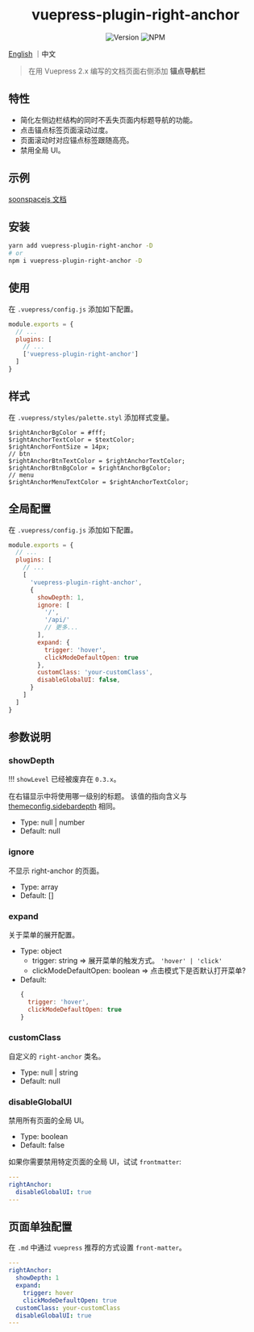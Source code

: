 <h1 align="center">vuepress-plugin-right-anchor</h1>
<div align="center">

![Version](https://img.shields.io/github/package-json/v/xuekai-china/vuepress-plugin-right-anchor?style=flat-square)
![NPM](https://img.shields.io/npm/l/vuepress-plugin-right-anchor?style=flat-square)

</div>

[English](./README.md) ｜中文

> 在用 Vuepress 2.x 编写的文档页面右侧添加 **锚点导航栏**

## 特性
  - 简化左侧边栏结构的同时不丢失页面内标题导航的功能。
  - 点击锚点标签页面滚动过度。
  - 页面滚动时对应锚点标签跟随高亮。
  - 禁用全局 UI。

## 示例
  [soonspacejs 文档](http://www.xwbuilders.com:9018/soonspacejs/Docs/1.x/api/basics/sbm.html)

## 安装
```bash
yarn add vuepress-plugin-right-anchor -D
# or
npm i vuepress-plugin-right-anchor -D
```

## 使用
在 `.vuepress/config.js` 添加如下配置。 
```js
module.exports = {
  // ...
  plugins: [
    // ...
    ['vuepress-plugin-right-anchor']
  ]
}
```

## 样式
在 `.vuepress/styles/palette.styl` 添加样式变量。

```stylus
$rightAnchorBgColor = #fff;
$rightAnchorTextColor = $textColor;
$rightAnchorFontSize = 14px;
// btn
$rightAnchorBtnTextColor = $rightAnchorTextColor;
$rightAnchorBtnBgColor = $rightAnchorBgColor;
// menu
$rightAnchorMenuTextColor = $rightAnchorTextColor;
```

## 全局配置
在 `.vuepress/config.js` 添加如下配置。 
```js
module.exports = {
  // ...
  plugins: [
    // ...
    [
      'vuepress-plugin-right-anchor',
      {
        showDepth: 1,
        ignore: [
          '/',
          '/api/'
          // 更多...
        ],
        expand: {
          trigger: 'hover',
          clickModeDefaultOpen: true
        },
        customClass: 'your-customClass',
        disableGlobalUI: false,
      }
    ]
  ]
}
```

## 参数说明

### showDepth

  !!! `showLevel` 已经被废弃在 `0.3.x`。

  在右锚显示中将使用哪一级别的标题。
  该值的指向含义与 [themeconfig.sidebardepth](https://vuepress.vuejs.org/zh/theme/default-theme-config.html#%E4%BE%A7%E8%BE%B9%E6%A0%8F) 相同。

  - Type: null | number
  - Default: null

### ignore

  不显示 right-anchor 的页面。

  - Type: array
  - Default: []

### expand

  关于菜单的展开配置。

  - Type: object
    - trigger: string  => 展开菜单的触发方式。 `'hover' | 'click'`
    - clickModeDefaultOpen: boolean => 点击模式下是否默认打开菜单?
  - Default:
      ```js
      {
        trigger: 'hover',
        clickModeDefaultOpen: true
      }

### customClass

  自定义的 `right-anchor` 类名。

  - Type: null | string
  - Default: null

### disableGlobalUI

  禁用所有页面的全局 UI。

  - Type: boolean
  - Default: false

  如果你需要禁用特定页面的全局 UI，试试 `frontmatter`:

  ```YAML
  ---
  rightAnchor:
    disableGlobalUI: true
  ---
  ```

## 页面单独配置

  在 `.md` 中通过 `vuepress` 推荐的方式设置 `front-matter`。

  ```YAML
  ---
  rightAnchor: 
    showDepth: 1
    expand:
      trigger: hover
      clickModeDefaultOpen: true
    customClass: your-customClass
    disableGlobalUI: true
  ---
  ```
